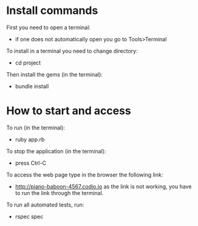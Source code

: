 # Install commands
First you need to open a terminal:
- if one does not automatically open you go to Tools>Terminal

To install in a terminal you need to change directory:
- cd project

Then install the gems (in the terminal):
- bundle install 

# How to start and access
To run (in the terminal):
- ruby app.rb

To stop the application (in the terminal):
- press Ctrl-C

To access the web page type in the browser the following link:
- http://piano-baboon-4567.codio.io as the link is not working, you have to run the link through the terminal.

To run all automated tests, run:
- rspec spec 